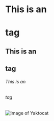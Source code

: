 # This is an <h1> tag
## This is an <h2> tag
###### This is an <h6> tag
![Image of Yaktocat](https://octodex.github.com/images/yaktocat.png)
